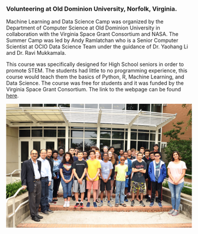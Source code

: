 ### Volunteering at Old Dominion University, Norfolk, Virginia.

Machine Learning and Data Science Camp was organized by the Department of Computer Science at Old Dominion University in collaboration with the Virginia Space Grant Consortium and NASA. The Summer Camp was led by Andy Ramlatchan who is a Senior Computer Scientist at OCIO Data Science Team under the guidance of Dr. Yaohang Li and Dr. Ravi Mukkamala.

This course was specifically designed for High School seniors in order to promote STEM. The students had little to no programming experience, this course would teach them the basics of Python, R, Machine Learning, and Data Science. The course was free for students and it was funded by the Virginia Space Grant Consortium. The link to the webpage can be found [here](https://sites.wp.odu.edu/dscamp/).

![LastDay](./CS_001.jpg)
